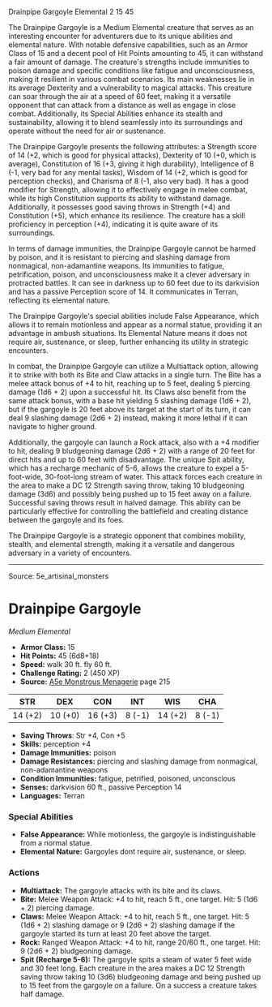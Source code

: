 <MonsterName/>Drainpipe Gargoyle</MonsterName>
<CreatureType/>Elemental</CreatureType>
<CR/>2</CR>
<AC/>15</AC>
<HP/>45</HP>
<summary>The Drainpipe Gargoyle is a Medium Elemental creature that serves as an interesting encounter for adventurers due to its unique abilities and elemental nature. With notable defensive capabilities, such as an Armor Class of 15 and a decent pool of Hit Points amounting to 45, it can withstand a fair amount of damage. The creature's strengths include immunities to poison damage and specific conditions like fatigue and unconsciousness, making it resilient in various combat scenarios. Its main weaknesses lie in its average Dexterity and a vulnerability to magical attacks. This creature can soar through the air at a speed of 60 feet, making it a versatile opponent that can attack from a distance as well as engage in close combat. Additionally, its Special Abilities enhance its stealth and sustainability, allowing it to blend seamlessly into its surroundings and operate without the need for air or sustenance.</summary>

<detail>

The Drainpipe Gargoyle presents the following attributes: a Strength score of 14 (+2, which is good for physical attacks), Dexterity of 10 (+0, which is average), Constitution of 16 (+3, giving it high durability), Intelligence of 8 (-1, very bad for any mental tasks), Wisdom of 14 (+2, which is good for perception checks), and Charisma of 8 (-1, also very bad). It has a good modifier for Strength, allowing it to effectively engage in melee combat, while its high Constitution supports its ability to withstand damage. Additionally, it possesses good saving throws in Strength (+4) and Constitution (+5), which enhance its resilience. The creature has a skill proficiency in perception (+4), indicating it is quite aware of its surroundings. 

In terms of damage immunities, the Drainpipe Gargoyle cannot be harmed by poison, and it is resistant to piercing and slashing damage from nonmagical, non-adamantine weapons. Its immunities to fatigue, petrification, poison, and unconsciousness make it a clever adversary in protracted battles. It can see in darkness up to 60 feet due to its darkvision and has a passive Perception score of 14. It communicates in Terran, reflecting its elemental nature.

The Drainpipe Gargoyle's special abilities include False Appearance, which allows it to remain motionless and appear as a normal statue, providing it an advantage in ambush situations. Its Elemental Nature means it does not require air, sustenance, or sleep, further enhancing its utility in strategic encounters.

In combat, the Drainpipe Gargoyle can utilize a Multiattack option, allowing it to strike with both its Bite and Claw attacks in a single turn. The Bite has a melee attack bonus of +4 to hit, reaching up to 5 feet, dealing 5 piercing damage (1d6 + 2) upon a successful hit. Its Claws also benefit from the same attack bonus, with a base hit yielding 5 slashing damage (1d6 + 2), but if the gargoyle is 20 feet above its target at the start of its turn, it can deal 9 slashing damage (2d6 + 2) instead, making it more lethal if it can navigate to higher ground.

Additionally, the gargoyle can launch a Rock attack, also with a +4 modifier to hit, dealing 9 bludgeoning damage (2d6 + 2) with a range of 20 feet for direct hits and up to 60 feet with disadvantage. The unique Spit ability, which has a recharge mechanic of 5-6, allows the creature to expel a 5-foot-wide, 30-foot-long stream of water. This attack forces each creature in the area to make a DC 12 Strength saving throw, taking 10 bludgeoning damage (3d6) and possibly being pushed up to 15 feet away on a failure. Successful saving throws result in halved damage. This ability can be particularly effective for controlling the battlefield and creating distance between the gargoyle and its foes. 

The Drainpipe Gargoyle is a strategic opponent that combines mobility, stealth, and elemental strength, making it a versatile and dangerous adversary in a variety of encounters.</detail>



---

Source: 5e_artisinal_monsters

# Drainpipe Gargoyle

*Medium* *Elemental*

- **Armor Class:** 15
- **Hit Points:** 45 (6d8+18)
- **Speed:** walk 30 ft. fly 60 ft.
- **Challenge Rating:** 2 (450 XP)
- **Source:** [A5e Monstrous Menagerie](https://enpublishingrpg.com/products/level-up-monstrous-menagerie-a5e) page 215

| STR | DEX | CON | INT | WIS | CHA |
| --- | --- | --- | --- | --- | --- |
| 14 (+2) | 10 (+0) | 16 (+3) | 8 (-1) | 14 (+2) | 8 (-1) |

- **Saving Throws**: Str +4, Con +5
- **Skills:** perception +4
- **Damage Immunities:** poison
- **Damage Resistances:** piercing and slashing damage from nonmagical, non-adamantine weapons
- **Condition Immunities:** fatigue, petrified, poisoned, unconscious
- **Senses:** darkvision 60 ft., passive Perception 14
- **Languages:** Terran

### Special Abilities

- **False Appearance:** While motionless, the gargoyle is indistinguishable from a normal statue.
- **Elemental Nature:** Gargoyles dont require air, sustenance, or sleep.

### Actions

- **Multiattack:** The gargoyle attacks with its bite and its claws.
- **Bite:** Melee Weapon Attack: +4 to hit, reach 5 ft., one target. Hit: 5 (1d6 + 2) piercing damage.
- **Claws:** Melee Weapon Attack: +4 to hit, reach 5 ft., one target. Hit: 5 (1d6 + 2) slashing damage  or 9 (2d6 + 2) slashing damage if the gargoyle started its turn at least 20 feet above the target.
- **Rock:** Ranged Weapon Attack: +4 to hit, range 20/60 ft., one target. Hit: 9 (2d6 + 2) bludgeoning damage.
- **Spit (Recharge 5-6):** The gargoyle spits a steam of water 5 feet wide and 30 feet long. Each creature in the area makes a DC 12 Strength saving throw  taking 10 (3d6) bludgeoning damage and being pushed up to 15 feet from the gargoyle on a failure. On a success  a creature takes half damage.




